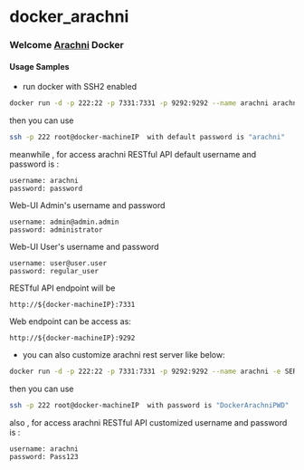 # docker_arachni

### Welcome [Arachni](https://github.com/Arachni/arachni) Docker


#### Usage Samples

- run docker with SSH2 enabled

```sh
docker run -d -p 222:22 -p 7331:7331 -p 9292:9292 --name arachni arachni/arachni:latest
```
then you can use
```sh
ssh -p 222 root@docker-machineIP  with default password is "arachni"
```
meanwhile , for access arachni RESTful API default username and password is :
```text
username: arachni
password: password
```
Web-UI Admin's username and password
```text
username: admin@admin.admin
password: administrator
```
Web-UI User's username and password
```text
username: user@user.user
password: regular_user
```
RESTful API endpoint will be
```text
http://${docker-machineIP}:7331
```
Web endpoint can be access as:
```text
http://${docker-machineIP}:9292
```

- you can also customize arachni rest server like below:

```sh
docker run -d -p 222:22 -p 7331:7331 -p 9292:9292 --name arachni -e SERVER_ROOT_PASSWORD="DockerArachniPWD" -e ARACHNI_PARAMS="--authentication-username arachni --authentication-password Pass123 --only-positives"  arachni:1.4

```
then you can use
```sh
ssh -p 222 root@docker-machineIP  with password is "DockerArachniPWD"
```
also , for access arachni RESTful API customized username and password is :
```text
username: arachni
password: Pass123
```
